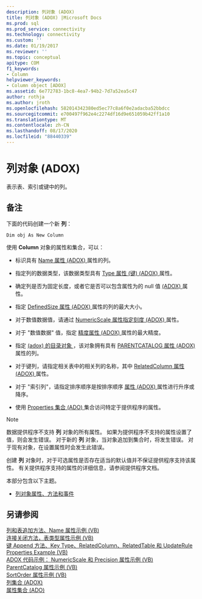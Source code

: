 ```yaml
---
description: 列对象 (ADOX)
title: 列对象 (ADOX) |Microsoft Docs
ms.prod: sql
ms.prod_service: connectivity
ms.technology: connectivity
ms.custom: ''
ms.date: 01/19/2017
ms.reviewer: ''
ms.topic: conceptual
apitype: COM
f1_keywords:
- Column
helpviewer_keywords:
- Column object [ADOX]
ms.assetid: 6e772783-1bc8-4ea7-94b2-7d7a52ea5c47
author: rothja
ms.author: jroth
ms.openlocfilehash: 582014342380ed5ec77c8a6f0e2adacba52bbdcc
ms.sourcegitcommit: e700497f962e4c2274df16d9e651059b42ff1a10
ms.translationtype: MT
ms.contentlocale: zh-CN
ms.lasthandoff: 08/17/2020
ms.locfileid: "88440339"
---
```

# <a name="column-object-adox"></a>列对象 (ADOX)
表示表、索引或键中的列。  
  
## <a name="remarks"></a>备注  
 下面的代码创建一个新 **列**：  
  
 `Dim obj As New Column`  
  
 使用 **Column** 对象的属性和集合，可以：  
  
-   标识具有 [Name 属性 (ADOX) ](../../../ado/reference/adox-api/name-property-adox.md) 属性的列。  
  
-   指定列的数据类型，该数据类型具有 [Type 属性 (键)  (ADOX) ](../../../ado/reference/adox-api/type-property-key-adox.md) 属性。  
  
-   确定列是否为固定长度，或者它是否可以包含属性为的 null 值 [ (ADOX) ](../../../ado/reference/adox-api/attributes-property-adox.md) 属性。  
  
-   指定 [DefinedSize 属性 (ADOX) ](../../../ado/reference/adox-api/definedsize-property-adox.md) 属性的列的最大大小。  
  
-   对于数值数据值，请通过 [NumericScale 属性指定刻度 (ADOX) ](../../../ado/reference/adox-api/numericscale-property-adox.md) 属性。  
  
-   对于 "数值数据" 值，指定 [精度属性 (ADOX) ](../../../ado/reference/adox-api/precision-property-adox.md) 属性的最大精度。  
  
-   指定 [ (adox) 的目录对象 ](../../../ado/reference/adox-api/catalog-object-adox.md) ，该对象拥有具有 [PARENTCATALOG 属性 (ADOX) ](../../../ado/reference/adox-api/parentcatalog-property-adox.md) 属性的列。  
  
-   对于键列，请指定相关表中的相关列的名称，其中 [RelatedColumn 属性 (ADOX) ](../../../ado/reference/adox-api/relatedcolumn-property-adox.md) 属性。  
  
-   对于 "索引列"，请指定排序顺序是按排序顺序 [属性 (ADOX) ](../../../ado/reference/adox-api/sortorder-property-adox.md) 属性进行升序或降序。  
  
-   使用 [Properties 集合 (ADO) ](../../../ado/reference/ado-api/properties-collection-ado.md) 集合访问特定于提供程序的属性。  
  
> [!NOTE]
>  数据提供程序不支持 **列** 对象的所有属性。 如果为提供程序不支持的属性设置了值，则会发生错误。 对于新的 **列** 对象，当对象追加到集合时，将发生错误。 对于现有对象，在设置属性时会发生此错误。  
>   
>  创建 **列** 对象时，对于可选属性是否存在适当的默认值并不保证提供程序支持该属性。 有关提供程序支持的属性的详细信息，请参阅提供程序文档。  
  
 本部分包含以下主题。  
  
-   [列对象属性、方法和事件](../../../ado/reference/adox-api/column-object-properties-methods-and-events.md)  
  
## <a name="see-also"></a>另请参阅  
 [列和表追加方法、Name 属性示例 (VB) ](../../../ado/reference/adox-api/columns-and-tables-append-methods-name-property-example-vb.md)   
 [连接关闭方法，表类型属性示例 (VB) ](../../../ado/reference/adox-api/connection-close-method-table-type-property-example-vb.md)   
 [键 Append 方法、Key Type、RelatedColumn、RelatedTable 和 UpdateRule Properties Example (VB) ](../../../ado/reference/adox-api/keys-append-method-key-type-relatedcolumn-relatedtable-example-vb.md)   
 [ADOX 代码示例： NumericScale 和 Precision 属性示例 (VB) ](../../../ado/reference/adox-api/adox-code-example-numericscale-and-precision-properties-example-vb.md)   
 [ParentCatalog 属性示例 (VB) ](../../../ado/reference/adox-api/parentcatalog-property-example-vb.md)   
 [SortOrder 属性示例 (VB) ](../../../ado/reference/adox-api/sortorder-property-example-vb.md)   
 [列集合 (ADOX) ](../../../ado/reference/adox-api/columns-collection-adox.md)   
 [属性集合 (ADO)](../../../ado/reference/ado-api/properties-collection-ado.md)
